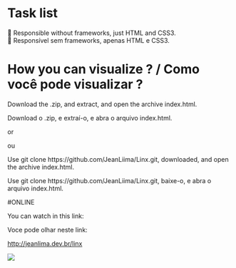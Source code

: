 # Task list

🚀 Responsible without frameworks, just HTML and CSS3. </br>
🚀 Responsível sem frameworks, apenas HTML e CSS3.

# How you can visualize ? / Como você pode visualizar ?

<p>Download the .zip, and extract, and open the archive index.html.</p>
<p>Download o .zip, e extraí-o, e abra o arquivo index.html.</p>

<p>or</p>
<p>ou</p>

<p>Use git clone https://github.com/JeanLiima/Linx.git, downloaded, and open the archive index.html.</p>
<p>Use git clone https://github.com/JeanLiima/Linx.git, baixe-o, e abra o arquivo index.html.</p>

#ONLINE

<p>You can watch in this link:</p>
<p>Voce pode olhar neste link:</p>

http://jeanlima.dev.br/linx

![](TaskList.gif)

